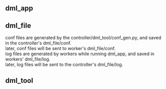 ## dml_app

## dml_file

conf files are generated by the controller/dml_tool/conf_gen.py, and saved in the controller's dml_file/conf.  
later, conf files will be sent to worker's dml_file/conf.  
log files are generated by workers while running dml_app, and saved in workers' dml_file/log.  
later, log files will be sent to the controller's dml_file/log.

## dml_tool
